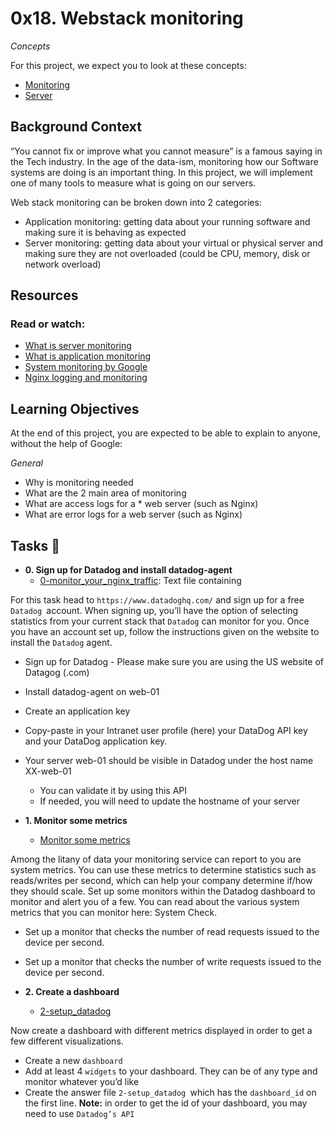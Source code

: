 # 0x18. Webstack monitoring


*Concepts*

For this project, we expect you to look at these concepts:

* [Monitoring]()
* [Server]()

## Background Context
“You cannot fix or improve what you cannot measure” is a famous saying in the Tech industry. In the age of the data-ism, monitoring how our Software systems are doing is an important thing. In this project, we will implement one of many tools to measure what is going on our servers.

Web stack monitoring can be broken down into 2 categories:

* Application monitoring: getting data about your running software and making sure it is behaving as expected
* Server monitoring: getting data about your virtual or physical server and making sure they are not overloaded (could be CPU, memory, disk or network overload)

## Resources
### Read or watch:

* [What is server monitoring](https://www.sumologic.com/glossary/server-monitoring/)
* [What is application monitoring](https://en.wikipedia.org/wiki/Application_performance_management)
* [System monitoring by Google](https://sre.google/sre-book/monitoring-distributed-systems/)
* [Nginx logging and monitoring](https://docs.nginx.com/nginx/admin-guide/monitoring/logging/)

## Learning Objectives
At the end of this project, you are expected to be able to explain to anyone, without the help of Google:

*General*
* Why is monitoring needed
* What are the 2 main area of monitoring
* What are access logs for a * web server (such as Nginx)
* What are error logs for a web server (such as Nginx)

## Tasks :page_with_curl:

* **0. Sign up for Datadog and install datadog-agent**
  * [0-monitor_your_nginx_traffic](./0-monitor_your_nginx_traffic): Text file containing

For this task head to ```https://www.datadoghq.com/``` and sign up for a free  `Datadog `account. When signing up, you’ll have the option of selecting statistics from your current stack that `Datadog` can monitor for you. Once you have an account set up, follow the instructions given on the website to install the `Datadog` agent.
  * Sign up for Datadog - Please make sure you are using the US website of Datagog (.com)
  * Install datadog-agent on web-01
  * Create an application key
  * Copy-paste in your Intranet user profile (here) your DataDog API key and your DataDog application key.
  * Your server web-01 should be visible in Datadog under the host name XX-web-01
    * You can validate it by using this API
    * If needed, you will need to update the hostname of your server

* **1. Monitor some metrics**
  * [Monitor some metrics](./Monitor_some_metrics)

Among the litany of data your monitoring service can report to you are system metrics. You can use these metrics to determine statistics such as reads/writes per second, which can help your company determine if/how they should scale. Set up some monitors within the Datadog dashboard to monitor and alert you of a few. You can read about the various system metrics that you can monitor here: System Check.
  * Set up a monitor that checks the number of read requests issued to the device per second.
  * Set up a monitor that checks the number of write requests issued to the device per second.


* **2. Create a dashboard**
  * [2-setup_datadog](./2-setup_datadog)

Now create a dashboard with different metrics displayed in order to get a few different visualizations.

  * Create a new `dashboard`
  * Add at least 4 `widgets` to your dashboard. They can be of any type and monitor whatever you’d like
  * Create the answer file `2-setup_datadog `which has the `dashboard_id` on the first line. **Note:** in order to get the id of your dashboard, you may need to use `Datadog’s API`